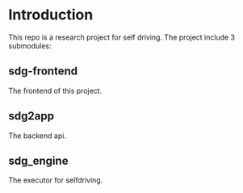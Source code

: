 # Introduction

This repo is a research project for self driving. The project include 3 submodules:

## sdg-frontend

The frontend of this project.

## sdg2app

The backend api.


## sdg_engine

The executor for selfdriving.

